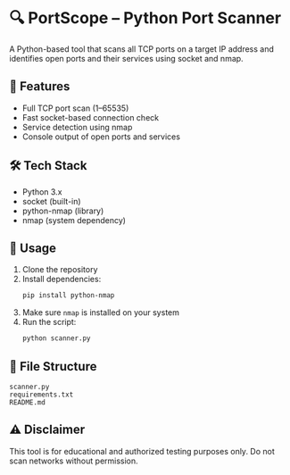 
# 🔍 PortScope – Python Port Scanner

A Python-based tool that scans all TCP ports on a target IP address and identifies open ports and their services using socket and nmap.

## 🔧 Features
- Full TCP port scan (1–65535)
- Fast socket-based connection check
- Service detection using nmap
- Console output of open ports and services

## 🛠 Tech Stack
- Python 3.x
- socket (built-in)
- python-nmap (library)
- nmap (system dependency)

## 🚀 Usage
1. Clone the repository
2. Install dependencies:
   ```bash
   pip install python-nmap
   ```
3. Make sure `nmap` is installed on your system
4. Run the script:
   ```bash
   python scanner.py
   ```

## 📁 File Structure
```
scanner.py
requirements.txt
README.md
```

## ⚠️ Disclaimer
This tool is for educational and authorized testing purposes only. Do not scan networks without permission.
